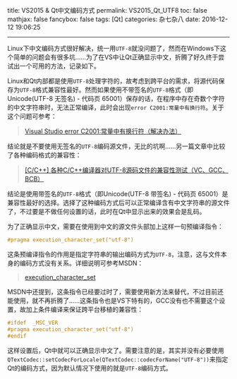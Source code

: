 title: VS2015 & Qt中文编码方式
permalink: VS2015_Qt_UTF8
toc: false
mathjax: false
fancybox: false
tags: [Qt]
categories: 杂七杂八
date: 2016-12-12 19:06:25

---

Linux下中文编码方式很好解决，统一用`UTF-8`就没问题了，然而在Windows下这个简单的问题会有很多坑……为了在VS中让Qt正确显示中文，折腾了好久终于尝试出一个可用的方法，记录如下。

<!--more-->

Linux和Qt内部都是使用`UTF-8`处理字符的，故考虑到跨平台的需求，将源代码保存为`UTF-8`格式兼容性最好。然而如果使用不带签名的`UTF-8`格式（即Unicode(UTF-8 无签名) - 代码页 65001）保存的话，在程序中存在奇数个字符的中文字符串时，无法正常编译，此时会出现`error C2001:常量中有换行符`。关于这个问题可参考：

> [Visual Studio error C2001:常量中有换行符（解决办法）](http://www.cnblogs.com/kuliuheng/p/3397796.html)

结论就是不要使用无签名的`UTF-8`编码源文件，无比的坑啊……另一篇文章中比较了各种编码格式的兼容性：

> [[C/C++] 各种C/C++编译器对UTF-8源码文件的兼容性测试（VC、GCC、BCB）](http://www.cnblogs.com/zyl910/archive/2012/07/26/cfile_utf8.html)

结论是使用带签名的`UTF-8`格式（即Unicode(UTF-8 带签名) - 代码页 65001）是兼容性最好的选择。选择了这种编码方式后可以正常编译含有中文字符串的源文件了，不过要是不做任何设置的话，此时在Qt中显示出来的效果会是乱码。

为了正确显示中文，需要在使用到中文的源文件头部加上这样一句预编译指令：

``` cpp
#pragma execution_character_set("utf-8")
```

这条预编译指令的作用是指定字符串的输出编码方式为`UTF-8`，注意，这与文件本身的编码方式没有关系。详细说明可参考MSDN：

> [execution_character_set](https://msdn.microsoft.com/en-us/library/mt708823.aspx)

MSDN中还提到，这条指令已经要过时了，需要使用新方法来替代，不过目前还能使用，就不再折腾了……这条指令也是VS下特有的，GCC没有也不需要这个设置，故加上条件编译来保证跨平台移植的兼容性：

``` cpp
#ifdef  _MSC_VER
#pragma execution_character_set("utf-8")
#endif
```

这样设置后，Qt中就可以正确显示中文了。需要注意的是，其实并没有必要使用`QTextCodec::setCodecForLocale(QTextCodec::codecForName("UTF-8"))`来指定Qt的编码方式，因为默认情况下使用的就是`UTF-8`编码方式。

